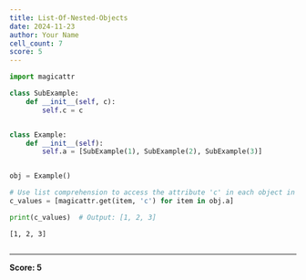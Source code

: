 ```yaml
---
title: List-Of-Nested-Objects
date: 2024-11-23
author: Your Name
cell_count: 7
score: 5
---
```


```python
import magicattr

```


```python
class SubExample:
    def __init__(self, c):
        self.c = c


```


```python

class Example:
    def __init__(self):
        self.a = [SubExample(1), SubExample(2), SubExample(3)]



```


```python
obj = Example()


```


```python
# Use list comprehension to access the attribute 'c' in each object in the list 'a'
c_values = [magicattr.get(item, 'c') for item in obj.a]

```


```python
print(c_values)  # Output: [1, 2, 3]
```

    [1, 2, 3]



```python

```


---
**Score: 5**
